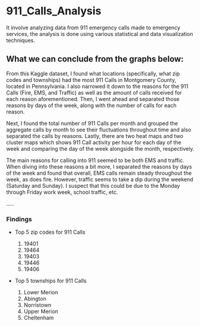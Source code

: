 # 911_Calls_Analysis
It involve analyzing data from 911 emergency calls made to emergency services, the analysis is done using various statistical and data visualization techniques.

## What we can conclude from the graphs below:
From this Kaggle dataset, I found what locations (specifically, what zip codes and townships) had the most 911 Calls in Montgomery County, located in Pennsylvania. I also narrowed it down to the reasons for the 911 Calls (Fire, EMS, and Traffic) as well as the amount of calls received for each reason aforementioned. Then, I went ahead and separated those reasons by days of the week, along with the number of calls for each reason.

Next, I found the total number of 911 Calls per month and grouped the aggregate calls by month to see their fluctuations throughout time and also separated the calls by reasons. Lastly, there are two heat maps and two cluster maps which shows 911 Call activity per hour for each day of the week and comparing the day of the week alongside the month, respectively.

The main reasons for calling into 911 seemed to be both EMS and traffic. When diving into these reasons a bit more, I separated the reasons by days of the week and found that overall, EMS calls remain steady throughout the week, as does fire. However, traffic seems to take a dip during the weekend (Saturday and Sunday). I suspect that this could be due to the Monday through Friday work week, school traffic, etc. 

.....


### Findings
 
- Top 5 zip codes for 911 Calls
    1.	19401
    2.	19464
    3.	19403
    4.	19446
    5.	19406

- Top 5 townships for 911 Calls
    1.	Lower Merion
    2.	Abington
    3.	Norristown
    4.	Upper Merion
    5.	Cheltenham
    
    
    
